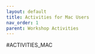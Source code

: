 ```yaml
---
layout: default
title: Activities for Mac Users
nav_order: 1
parent: Workshop Activities
---
```


#ACTIVITIES_MAC


